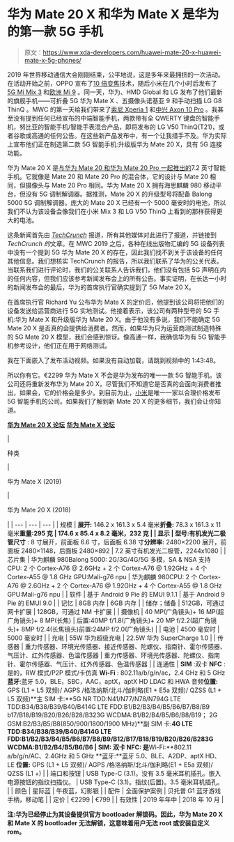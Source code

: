 # 华为 Mate 20 X 和华为 Mate X 是华为的第一款 5G 手机

> 原文：<https://www.xda-developers.com/huawei-mate-20-x-huawei-mate-x-5g-phones/>

2019 年世界移动通信大会刚刚结束，公平地说，这是多年来最拥挤的一次活动。在活动开始之前，OPPO 宣布了[10 倍变焦](https://www.xda-developers.com/oppo-10x-lossless-optical-zoom-smartphone/)技术，随后小米在几个小时后发布了 [5G Mi Mix 3](https://www.xda-developers.com/xiaomi-mi-mix-3-5g-qualcomm-snapdragon-855/) 和[欧洲 Mi 9](https://www.xda-developers.com/xiaomi-mi-9-snapdragon-855-europe-launch/) 。同一天，华为、HMD Global 和 LG 发布了他们最新的旗舰手机——可折叠 5G 华为 Mate X 、五摄像头诺基亚 9 和手动扫描 LG G8 ThinQ 。MWC 的第一天给我们带来了[索尼 Xperia 1](https://www.xda-developers.com/sony-xperia-1-xperia-10-xperia-10-plus-specifications-features/) 和[中兴 Axon 10 Pro](https://www.xda-developers.com/zte-axon-10-pro-5g-flagship-blade-v10-vita/) 。我甚至没有提到任何已经宣布的中端智能手机，两款带有全 QWERTY 键盘的智能手机，努比亚的智能手机/智能手表混合产品，即将发布的 LG V50 ThinQ(T21)，或者谷歌或高通的任何公告。在这些新产品发布中，有一个让我措手不及。华为实际上宣布他们正在制造第二款 5G 智能手机:升级版华为 Mate 20 X，具有 5G 连接功能。

华为 Mate 20 X 是[与华为 Mate 20 和华为 Mate 20 Pro 一起推出的](https://www.xda-developers.com/huawei-mate-20-x-giant-phone/)7.2 英寸智能手机。它就像是 Mate 20 和 Mate 20 Pro 的混合体，它的设计与 Mate 20 相同，但摄像头与 Mate 20 Pro 相同。华为 Mate 20 X 拥有海思麒麟 980 移动平台，但没有 5G 调制解调器。据推测，Mate 20 X 的升级型号将配备 Balong 5000 5G 调制解调器。庞大的 Mate 20 X 已经有一个 5000 毫安时的电池，所以我们不认为该设备会像我们在小米 Mix 3 和 LG V50 ThinQ 上看到的那样获得更大的电池。

这条新闻首先由 [*TechCrunch*](https://techcrunch.com/2019/02/24/huawei-is-bringing-5g-to-the-mate-20-x/) 报道，所有其他媒体对此进行了报道，并链接到 *TechCrunch 的*文章。在 MWC 2019 之后，各种在线出版物汇编的 5G 设备列表中没有一个提到 5G 华为 Mate 20 X 的存在，因此我们找不到关于该设备的任何其他信息。我们想核实 TechCrunch 的报告，所以我们联系了华为的公关代表。当联系我们进行评论时，我们的公关联系人告诉我们，他们没有包括 5G 声明在内的任何内容，但我们应该参考新闻发布会上的所有公告。事实证明，在长达一小时的新闻发布会的最后，华为的首席执行官确实提到了 5G Mate 20 X。

在首席执行官 Richard Yu 公布华为 Mate X 的定价后，他提到该公司将把他们的设备发送给运营商进行 5G 实地测试。他接着表示，该公司有两种型号的 5G 手机:华为 Mate X 和升级版华为 Mate 20 X。由于他没有多说，我们不能确定 5G Mate 20 X 是否真的会提供给消费者。然而，如果华为只为运营商测试制造特殊的 5G Mate 20 X 模型，我们会感到惊讶。像高通一样，我确信华为有 5G 智能手机参考设计，他们正在用于网络测试。

我在下面嵌入了发布活动视频。如果没有自动加载，请跳到视频中的 1:43:48。

所以你有它。€2299 华为 Mate X 不会是华为发布的唯一一款 5G 智能手机。该公司还将重新发布华为 Mate 20 X，尽管我们不知道它是否真的会面向消费者推出，如果会，它的价格会是多少。到目前为止，[小米](https://www.xda-developers.com/xiaomi-mi-mix-3-5g-qualcomm-snapdragon-855/)是唯一一家以合理价格发布 5G 智能手机的公司。如果我们了解到新 Mate 20 X 的更多细节，我们会让你知道。

[**华为 Mate 20 X 论坛**](https://forum.xda-developers.com/mate-20-x) [**华为 Mate X 论坛**](https://forum.xda-developers.com/mate-x)

| 

种类

 | 

华为 Mate X (2019)

 | 

华为 Mate 20 X (2018)

 |
| --- | --- | --- |
| 规模 | **展开:** 146.2 x 161.3 x 5.4 毫米**折叠:** 78.3 x 161.3 x 11 毫米**重量:**295 克 | 174.6 x 85.4 x 8.2 毫米，232 克 |
| 显示 | **型号**:有机发光二极管**尺寸** : 8 寸展开，前面板 6.6 寸，后面板 6.38 寸**分辨率:** 2480×2200 展开，前面板 2480×1148，后面板 2480×892 | 7.2 英寸有机发光二极管，2244x1080 |
| 芯片集 | 华为麒麟 980Balong 5000: 2G/3G/4G/5G 多模，SA & NSA 支持 CPU: 2 个 Cortex-A76 @ 2.6GHz + 2 个 Cortex-A76 @ 1.92GHz + 4 个 Cortex-A55 @ 1.8 GHz GPU:Mali-g76 npu | 华为麒麟 980CPU: 2 个 Cortex-A76 @ 2.6GHz + 2 个 Cortex-A76 @ 1.92GHz + 4 个 Cortex-A55 @ 1.8 GHz GPU:Mali-g76 npu |
| 软件 | 基于 Android 9 Pie 的 EMUI 9.1.1 | 基于 Android 9 Pie 的 EMUI 9.0 |
| 记忆 | 8GB 内存 | 6GB 内存 |
| 储存；储备 | 512GB，可通过网卡扩展 | 128GB，可通过 NM 卡扩展 |
| 摄像机 | 40 MP(广角镜头)+ 16 MP(超广角镜头)+ 8 MP(长焦) | 后置:40MP f/1.8(广角镜头)+ 20 MP f/2.2(超广角镜头)+ 8MP f/2.4(长焦镜头)前置:24MP f/2.0(广角镜头) |
| 电池 | 4500 毫安时 | 5000 毫安时 |
| 充电 | 55W 华为超级充电 | 22.5W 华为 SuperCharge 1.0 |
| 传感器 | 重力传感器、环境光传感器、接近传感器、陀螺仪、指南针、霍尔传感器、气压计、红外传感器、色温传感器 | 重力传感器、环境光传感器、陀螺仪、指南针、霍尔传感器、气压计、红外传感器、色温传感器 |
| 连通性 | **SIM** :双卡 **NFC** :是的，RW 模式/P2P 模式/卡仿真 **Wi-Fi** : 802.11a/b/g/n/ac，2.4 GHz 和 5 GHz **蓝牙**:蓝牙 5.0，BLE，SBC，AAC，aptX，aptX HD LDAC 和 HWA 音频**位置:** GPS (L1 + L5 双频)/ AGPS /格洛纳斯/北斗/伽利略(E1 + E5a 双频)/ QZSS (L1 + L5 双频)**主 SIM 卡:**5G NR TDD:N41/N77/N78/N794G LTE TDD:B34/B38/B39/B40/B414G LTE FDD:B1/B2/B3/B4/B5/B6/B7/B8/B9 b17/B18/B19/B20/B26/B28/B323G WCDMA:B1/B2/B4/B5/B6/B8/B19； 2G GSM:B2/B3/B5/B8(850/900/1800/1900 MHz)**副 SIM 卡:**4G LTE TDD:B34/B38/B39/B40/B414G LTE FDD:B1/B2/B3/B4/B5/B6/B7/B8/B9/B12/B17/B18/B19/B20/B26/B283G WCDMA:B1/B2/B4/B5/B6/B6 | **SIM:** 双卡 **NFC:** 是**Wi-Fi:**802.11 a/b/g/n/AC、2.4GHz 和 5 GHz **蓝牙:**蓝牙 5.0、BLE、A2DP、aptX HD、LE **位置:** GPS (L1 + L5 双频)/ AGPS /格洛纳斯/北斗/伽利略(E1 + E5a 双频)/ QZSS (L1 +) |
| 端口和按钮 | USB Type-C (3.1)。没有 3.5 毫米耳机插孔。嵌入电源按钮的指纹扫描仪。 | USB Type-C (3.1)。指纹(后置)。3.5 毫米耳机插孔。 |
| 颜色 | 星际蓝 | 午夜蓝，幻影银 |
| 配件 | 全面保护案例 | 贝托普 G1 蓝牙游戏手柄，移动笔 |
| 定价 | €2299 | €799 |
| 有效性 | 2019 年年中 | 2018 年 10 月 |

**注:华为已经停止为其设备提供官方 bootloader 解锁码。因此，华为 Mate 20 X 和 Mate X 的 bootloader 无法解锁，这意味着用户无法 root 或安装自定义 rom。**